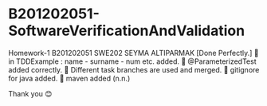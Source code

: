 # B201202051-SoftwareVerificationAndValidation
Homework-1 B201202051 SWE202
SEYMA ALTIPARMAK
[Done Perfectly.]
💯 in TDDExample : name - surname - num etc. added.
💯 @ParameterizedTest added correctly.
💯 Different task branches are used and merged.
💯 gitignore for java added.
💯 maven added (n.n.)

Thank you 😊
